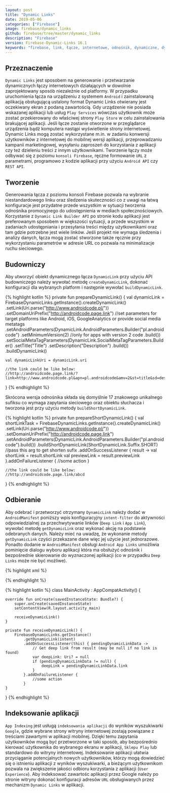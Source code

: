 ```yaml
---
layout: post
title: "Dynamic Links"
date: 2019-05-06
categories: ["Firebase"]
image: firebase/dynamic_links
github: firebase/tree/master/dynamic_links
description: "Firebase"
version: Firebase-Dynamic-Links 16.1
keywords: "firebase, link, łącze, internetowe, odnośnik, dynamiczne, dynamic, deep, web, udostępnianie, share, android, programowanie, programming"
---
```


## Przeznaczenie
`Dynamic Links` jest sposobem na generowanie i przetwarzanie dynamicznych łączy internetowych działających w dowolnie zaprojektowany sposób niezależnie od platformy. W przypadku uruchomienia łącza na urządzeniu z systemem `Android` i zainstalowaną aplikacją obsługującą ustalony format Dynamic Links otwierany jest oczekiwany ekran z podaną zawartością. Gdy urządzenie nie posiada wskazanej aplikacji lub usług `Play Services` wówczas użytkownik może zostać przekierowany do właściwej strony `Play Store` w celu zainstalowania brakującej aplikacji. Jeśli łącze zostanie otworzone w przeglądarce urządzenia bądź komputera nastąpi wyświetlenie strony internetowej. Dynamic Links mogą zostać wykorzystane m.in. w zadaniu konwersji użytkowników z internetowej do mobilnej wersji aplikacji, przeprowadzaniu kampanii marketingowej, wysyłaniu zaproszeń do korzystania z aplikacji czy też dzieleniu treści z innym użytkownikami. Tworzenie łączy może odbywać się z poziomu `konsoli Firebase`, ręczne formowanie `URL` z parametrami, programowo z kodzie aplikacji przy użyciu `Android API` czy `REST API`.

## Tworzenie
Generowania łącza z poziomu konsoli Firebase pozwala na wybranie niestandardowego linku oraz śledzenia skuteczności co z uwagi na łatwą konfiguracje jest przydatne przede wszystkim w sytuacji tworzenia odnośnika promocyjnego do udostępnienia w mediach społecznościowych. Korzystanie z `Dynamic Link Builder API` po stronie kodu aplikacji jest preferowanym sposobem w większości sytuacji, a przede wszystkim w zadaniach udostępniania i przesyłania treści między użytkownikami oraz tam gdzie potrzebne jest wiele linków. Jeśli projekt nie wymaga śledzenia i analizy danych, łącza mogą zostać stworzone także ręcznie przy wykorzystaniu parametrów w adresie URL co pozwala na minimalizacje ruchu sieciowego.

## Budowniczy
Aby utworzyć obiekt dynamicznego łącza `DynamicLink` przy użyciu API budowniczego należy wywołać metodę `createDynamicLink`, dokonać konfiguracji dla wybranych platform i następnie wywołać `buildDynamicLink`.

{% highlight kotlin %}
private fun prepareDynamicLink() {
    val dynamicLink = FirebaseDynamicLinks.getInstance().createDynamicLink()
        .setLink(Uri.parse("http://www.androidcode.pl/"))
        .setDomainUriPrefix("http://androidcode.page.link")
        //set parameters for target platforms like Android, iOS, GoogleAnalytics or provide social media metatags
        .setAndroidParameters(DynamicLink.AndroidParameters.Builder("pl.androidcode")
            .setMinimumVersion(2) //only for apps with version 2 code
            .build())
        .setSocialMetaTagParameters(DynamicLink.SocialMetaTagParameters.Builder()
            .setTitle("Title")
            .setDescription("Description")
            .build())
        .buildDynamicLink()

    val dynamicLinkUri = dynamicLink.uri

    //the link could be like below:
    //http://androidcode.page.link/?link=http://www.androidcode.pl&apn=pl.androidcode&amv=2&st=title&sd=description
}
{% endhighlight %}

Skrócona wersja odnośnika składa się domyślnie 17 znakowego unikalnego sufiksu co wymaga zapytania sieciowego oraz obiektu słuchacza i tworzona jest przy użyciu metody `buildShortDynamicLink`.

{% highlight kotlin %}
private fun prepareShortDynamicLink() {
    val shortLinkTask = FirebaseDynamicLinks.getInstance().createDynamicLink()
        .setLink(Uri.parse("http://www.androidcode.pl/"))
        .setDomainUriPrefix("http://androidcode.page.link")
        .setAndroidParameters(DynamicLink.AndroidParameters.Builder("pl.androidcode").build())
        .buildShortDynamicLink(ShortDynamicLink.Suffix.SHORT) //pass this arg to get shorten sufix
        .addOnSuccessListener { result ->
            val shortLink = result.shortLink
            val previewLink = result.previewLink
        }.addOnFailureListener {
            //some action
        }

    //the link could be like below:
    //http://androidcode.page.link/abcd
}
{% endhighlight %}

## Odbieranie
Aby odebrać i przetworzyć otrzymany `DynamicLink` należy dodać w `AndroidManifest` poniższy wpis konfiguracyjny `intent-filter` do aktywności odpowiedzialnej za przechwytywanie linków (`Deep Link` i `App Link`), wywołać metodę `getDynamicLink` oraz wykonać akcję na podstawie odebranych danych. Należy mieć na uwadzę, że wykonanie metody `getDynamicLink` czyści przekazane dane więc jej użycie jest jednorazowe. Ponadto dodanie w `AndroidManifest` obsługi `Android App Links` umożliwia pominięcie dialogu wyboru aplikacji która ma obsłużyć odnośnik i bezpośrednie skierowanie do wyznaczonej aplikacji (co w przypadku `Deep Links` może nie być możliwe).

{% highlight xml %}
<!-- autoVerify flags is responsible for handling Dynamic Links using App Links -->
<!-- add filter to MainActivity -->
<intent-filter android:autoVerify="true">
    <action android:name="android.intent.action.VIEW"/>
    <category android:name="android.intent.category.DEFAULT"/>
    <category android:name="android.intent.category.BROWSABLE"/>
    <data android:host="androidcode.pl" android:scheme="http"/>
</intent-filter>
{% endhighlight %}

{% highlight kotlin %}
class MainActivity : AppCompatActivity() {

    override fun onCreate(savedInstanceState: Bundle?) {
        super.onCreate(savedInstanceState)
        setContentView(R.layout.activity_main)

        receiveDynamicLink() 
    }

    private fun receiveDynamicLink() {
        FirebaseDynamicLinks.getInstance()
            .getDynamicLink(intent)
            .addOnSuccessListener(this) { pendingDynamicLinkData ->
                // Get deep link from result (may be null if no link is found)
                var deepLink: Uri? = null
                if (pendingDynamicLinkData != null) {
                    deepLink = pendingDynamicLinkData.link
                }
            }.addOnFailureListener {
                //some action
            }
    }
}
{% endhighlight %}

## Indeksowanie aplikacji
`App Indexing` jest usługą `indeksowania aplikacji` do wyników wyszukiwarki `Google`, gdzie wybrane strony witryny internetowej zostają powiązane z treściami zawartymi w aplikacji mobilnej. Dzięki temu zapytania użytkowników mogą być przetworzone w taki sposób, aby bezpośrednio kierować użytkownika do wybranego ekranu w aplikacji, `Sklepu Play` lub standardowo do witryny internetowej. Indeksowanie aplikacji ułatwia przyciąganie potencjalnych nowych użytkowników, którzy mogą dowiedzieć się o istnieniu aplikacji z wyników wyszukiwarki, a bieżącym użytkownikom pozwala na zwiększenie jakości odbioru korzystania z aplikacji (`User Experience`). Aby indeksować zawartośc aplikacji przez Google należy po stronie witryny dokonać konfiguracji adresów `URL` obsługiwanych przez mechanizm `Dynamic Links` w aplikacji. 

